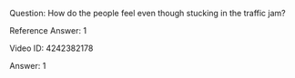 Question: How do the people feel even though stucking in the traffic jam?

Reference Answer: 1

Video ID: 4242382178

Answer: 1

